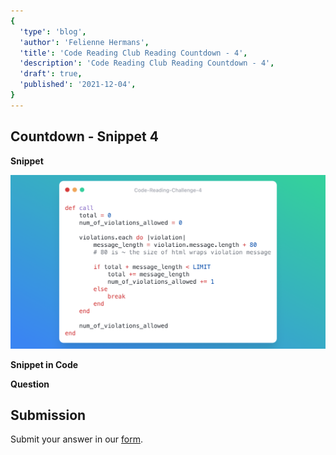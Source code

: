 ```yaml
---
{
  'type': 'blog',
  'author': 'Felienne Hermans',
  'title': 'Code Reading Club Reading Countdown - 4',
  'description': 'Code Reading Club Reading Countdown - 4',
  'draft': true,
  'published': '2021-12-04',
}
---
```


## Countdown - Snippet 4

**Snippet**

![CRCRC-4](/images/articles/CRCRC-4.png)

**Snippet in Code**

**Question**

## Submission

Submit your answer in our [form](https://forms.gle/241ak21gMu1fRada6).
